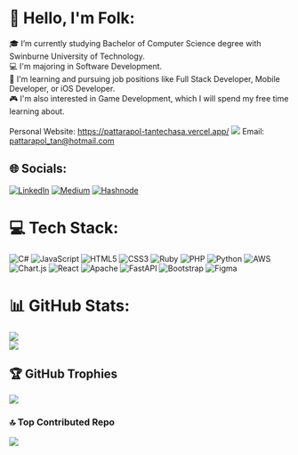 # 💫 Hello, I'm Folk: 
🎓 I’m currently studying Bachelor of Computer Science degree with Swinburne University of Technology.<br>
💻 I'm majoring in Software Development.<br>
🚀 I'm learning and pursuing job positions like Full Stack Developer, Mobile Developer, or iOS Developer.<br>
🎮 I'm also interested in Game Development, which I will spend my free time learning about.<br>
<br>
Personal Website: https://pattarapol-tantechasa.vercel.app/
[![](https://visitcount.itsvg.in/api?id=froyplus000&icon=3&color=12)](https://visitcount.itsvg.in)
Email: pattarapol_tan@hotmail.com

## 🌐 Socials:
[![LinkedIn](https://img.shields.io/badge/LinkedIn-%230077B5.svg?logo=linkedin&logoColor=white)](https://linkedin.com/in/pattarapol-tantechasa-6275a1121/)   [![Medium](https://img.shields.io/badge/Medium-12100E?logo=medium&logoColor=white)](https://medium.com/@pattarapoltantechasa)   [![Hashnode](https://img.shields.io/badge/Hashnode-2962FF?logo=hashnode&logoColor=white)](https://pattarapol.hashnode.dev/) 

# 💻 Tech Stack:
![C#](https://img.shields.io/badge/c%23-%23239120.svg?style=for-the-badge&logo=csharp&logoColor=white) ![JavaScript](https://img.shields.io/badge/javascript-%23323330.svg?style=for-the-badge&logo=javascript&logoColor=%23F7DF1E) ![HTML5](https://img.shields.io/badge/html5-%23E34F26.svg?style=for-the-badge&logo=html5&logoColor=white) ![CSS3](https://img.shields.io/badge/css3-%231572B6.svg?style=for-the-badge&logo=css3&logoColor=white) ![Ruby](https://img.shields.io/badge/ruby-%23CC342D.svg?style=for-the-badge&logo=ruby&logoColor=white) ![PHP](https://img.shields.io/badge/php-%23777BB4.svg?style=for-the-badge&logo=php&logoColor=white) ![Python](https://img.shields.io/badge/python-3670A0?style=for-the-badge&logo=python&logoColor=ffdd54) ![AWS](https://img.shields.io/badge/AWS-%23FF9900.svg?style=for-the-badge&logo=amazon-aws&logoColor=white) ![Chart.js](https://img.shields.io/badge/chart.js-F5788D.svg?style=for-the-badge&logo=chart.js&logoColor=white) ![React](https://img.shields.io/badge/react-%2320232a.svg?style=for-the-badge&logo=react&logoColor=%2361DAFB) ![Apache](https://img.shields.io/badge/apache-%23D42029.svg?style=for-the-badge&logo=apache&logoColor=white) ![FastAPI](https://img.shields.io/badge/FastAPI-005571?style=for-the-badge&logo=fastapi) ![Bootstrap](https://img.shields.io/badge/bootstrap-%238511FA.svg?style=for-the-badge&logo=bootstrap&logoColor=white) ![Figma](https://img.shields.io/badge/figma-%23F24E1E.svg?style=for-the-badge&logo=figma&logoColor=white)
# 📊 GitHub Stats:
<!-- ![](https://github-readme-stats.vercel.app/api?username=froyplus000&theme=calm&hide_border=false&include_all_commits=true&count_private=true)<br/> -->
![](https://github-readme-streak-stats.herokuapp.com/?user=froyplus000&theme=calm&hide_border=false)<br/>
![](https://github-readme-stats.vercel.app/api/top-langs/?username=froyplus000&theme=calm&hide_border=false&include_all_commits=true&count_private=true&layout=compact)

## 🏆 GitHub Trophies
![](https://github-profile-trophy.vercel.app/?username=froyplus000&theme=monokai&no-frame=false&no-bg=true&margin-w=4)

### 🔝 Top Contributed Repo
![](https://github-contributor-stats.vercel.app/api?username=froyplus000&limit=5&theme=dark&combine_all_yearly_contributions=true)



<!-- Proudly created with GPRM ( https://gprm.itsvg.in ) -->
